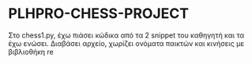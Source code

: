# PLHPRO-CHESS-PROJECT

Στο chess1.py, έχω πιάσει κώδικα από τα 2 snippet του καθηγητή και τα έχω ενώσει. Διαβάσει αρχείο, χωρίζει ονόματα παικτών και κινήσεις με βιβλιοθήκη re
